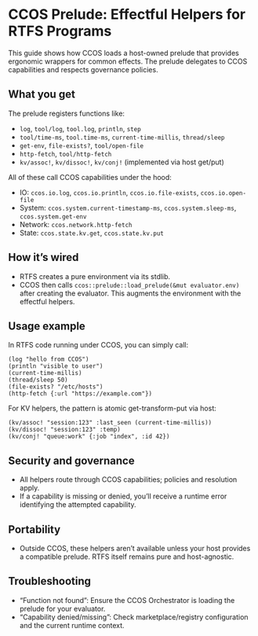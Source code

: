 # CCOS Prelude: Effectful Helpers for RTFS Programs

This guide shows how CCOS loads a host-owned prelude that provides ergonomic wrappers for common effects. The prelude delegates to CCOS capabilities and respects governance policies.

## What you get
The prelude registers functions like:
- `log`, `tool/log`, `tool.log`, `println`, `step`
- `tool/time-ms`, `tool.time-ms`, `current-time-millis`, `thread/sleep`
- `get-env`, `file-exists?`, `tool/open-file`
- `http-fetch`, `tool/http-fetch`
- `kv/assoc!`, `kv/dissoc!`, `kv/conj!` (implemented via host get/put)

All of these call CCOS capabilities under the hood:
- IO: `ccos.io.log`, `ccos.io.println`, `ccos.io.file-exists`, `ccos.io.open-file`
- System: `ccos.system.current-timestamp-ms`, `ccos.system.sleep-ms`, `ccos.system.get-env`
- Network: `ccos.network.http-fetch`
- State: `ccos.state.kv.get`, `ccos.state.kv.put`

## How it’s wired
- RTFS creates a pure environment via its stdlib.
- CCOS then calls `ccos::prelude::load_prelude(&mut evaluator.env)` after creating the evaluator. This augments the environment with the effectful helpers.

## Usage example
In RTFS code running under CCOS, you can simply call:

```
(log "hello from CCOS")
(println "visible to user")
(current-time-millis)
(thread/sleep 50)
(file-exists? "/etc/hosts")
(http-fetch {:url "https://example.com"})
```

For KV helpers, the pattern is atomic get-transform-put via host:
```
(kv/assoc! "session:123" :last_seen (current-time-millis))
(kv/dissoc! "session:123" :temp)
(kv/conj! "queue:work" {:job "index", :id 42})
```

## Security and governance
- All helpers route through CCOS capabilities; policies and resolution apply.
- If a capability is missing or denied, you’ll receive a runtime error identifying the attempted capability.

## Portability
- Outside CCOS, these helpers aren’t available unless your host provides a compatible prelude. RTFS itself remains pure and host-agnostic.

## Troubleshooting
- “Function not found”: Ensure the CCOS Orchestrator is loading the prelude for your evaluator.
- “Capability denied/missing”: Check marketplace/registry configuration and the current runtime context.
